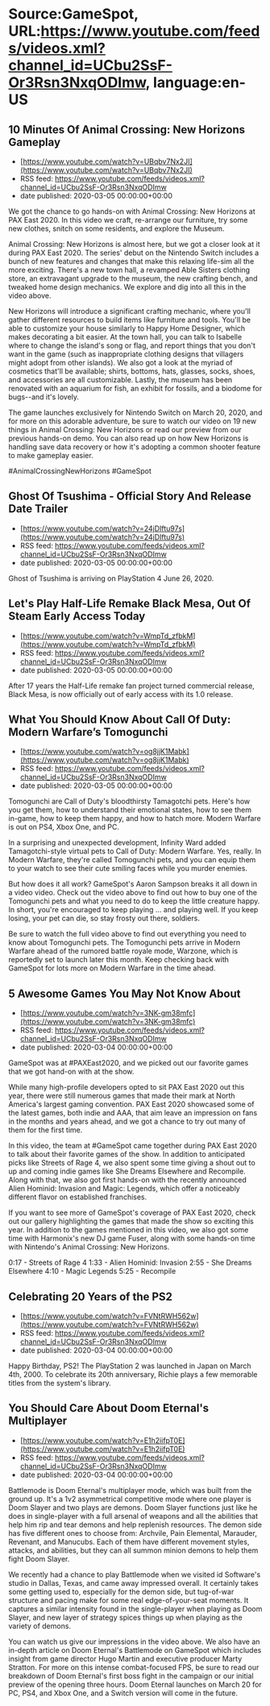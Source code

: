 # Source:GameSpot, URL:https://www.youtube.com/feeds/videos.xml?channel_id=UCbu2SsF-Or3Rsn3NxqODImw, language:en-US

## 10 Minutes Of Animal Crossing: New Horizons Gameplay
 - [https://www.youtube.com/watch?v=UBqbv7Nx2JI](https://www.youtube.com/watch?v=UBqbv7Nx2JI)
 - RSS feed: https://www.youtube.com/feeds/videos.xml?channel_id=UCbu2SsF-Or3Rsn3NxqODImw
 - date published: 2020-03-05 00:00:00+00:00

We got the chance to go hands-on with Animal Crossing: New Horizons at PAX East 2020. In this video we craft, re-arrange our furniture, try some new clothes, snitch on some residents, and explore the Museum.

Animal Crossing: New Horizons is almost here, but we got a closer look at it during PAX East 2020. The series' debut on the Nintendo Switch includes a bunch of new features and changes that make this relaxing life-sim all the more exciting. There's a new town hall, a revamped Able Sisters clothing store, an extravagant upgrade to the museum, the new crafting bench, and tweaked home design mechanics. We explore and dig into all this in the video above.

New Horizons will introduce a significant crafting mechanic, where you'll gather different resources to build items like furniture and tools. You'll be able to customize your house similarly to Happy Home Designer, which makes decorating a bit easier. At the town hall, you can talk to Isabelle where to change the island's song or flag, and report things that you don't want in the game (such as inappropriate clothing designs that villagers might adopt from other islands). We also got a look at the myriad of cosmetics that'll be available; shirts, bottoms, hats, glasses, socks, shoes, and accessories are all customizable. Lastly, the museum has been renovated with an aquarium for fish, an exhibit for fossils, and a biodome for bugs--and it's lovely.

The game launches exclusively for Nintendo Switch on March 20, 2020, and for more on this adorable adventure, be sure to watch our video on 19 new things in Animal Crossing: New Horizons or read our preview from our previous hands-on demo. You can also read up on how New Horizons is handling save data recovery or how it's adopting a common shooter feature to make gameplay easier.

#AnimalCrossingNewHorizons #GameSpot

## Ghost Of Tsushima - Official Story And Release Date Trailer
 - [https://www.youtube.com/watch?v=24jDIftu97s](https://www.youtube.com/watch?v=24jDIftu97s)
 - RSS feed: https://www.youtube.com/feeds/videos.xml?channel_id=UCbu2SsF-Or3Rsn3NxqODImw
 - date published: 2020-03-05 00:00:00+00:00

Ghost of Tsushima is arriving on PlayStation 4 June 26, 2020.

## Let's Play Half-Life Remake Black Mesa, Out Of Steam Early Access Today
 - [https://www.youtube.com/watch?v=WmpTd_zfbkM](https://www.youtube.com/watch?v=WmpTd_zfbkM)
 - RSS feed: https://www.youtube.com/feeds/videos.xml?channel_id=UCbu2SsF-Or3Rsn3NxqODImw
 - date published: 2020-03-05 00:00:00+00:00

After 17 years the Half-Life remake fan project turned commercial release, Black Mesa, is now officially out of early access with its 1.0 release.

## What You Should Know About Call Of Duty: Modern Warfare’s Tomogunchi
 - [https://www.youtube.com/watch?v=og8jjK1Mabk](https://www.youtube.com/watch?v=og8jjK1Mabk)
 - RSS feed: https://www.youtube.com/feeds/videos.xml?channel_id=UCbu2SsF-Or3Rsn3NxqODImw
 - date published: 2020-03-05 00:00:00+00:00

Tomogunchi are Call of Duty's bloodthirsty Tamagotchi pets. Here's how you get them, how to understand their emotional states, how to see them in-game, how to keep them happy, and how to hatch more. Modern Warfare is out on PS4, Xbox One, and PC.

In a surprising and unexpected development, Infinity Ward added Tamagotchi-style virtual pets to Call of Duty: Modern Warfare. Yes, really. In Modern Warfare, they're called Tomogunchi pets, and you can equip them to your watch to see their cute smiling faces while you murder enemies.

But how does it all work? GameSpot's Aaron Sampson breaks it all down in a video video. Check out the video above to find out how to buy one of the Tomogunchi pets and what you need to do to keep the little creature happy. In short, you're encouraged to keep playing … and playing well. If you keep losing, your pet can die, so stay frosty out there, soldiers. 

Be sure to watch the full video above to find out everything you need to know about Tomogunchi pets. The Tomogunchi pets arrive in Modern Warfare ahead of the rumored battle royale mode, Warzone, which is reportedly set to launch later this month. Keep checking back with GameSpot for lots more on Modern Warfare in the time ahead.

## 5 Awesome Games You May Not Know About
 - [https://www.youtube.com/watch?v=3NK-gm38mfc](https://www.youtube.com/watch?v=3NK-gm38mfc)
 - RSS feed: https://www.youtube.com/feeds/videos.xml?channel_id=UCbu2SsF-Or3Rsn3NxqODImw
 - date published: 2020-03-04 00:00:00+00:00

GameSpot was at #PAXEast2020, and we picked out our favorite games that we got hand-on with at the show.

While many high-profile developers opted to sit PAX East 2020 out this year, there were still numerous games that made their mark at North America's largest gaming convention. PAX East 2020 showcased some of the latest games, both indie and AAA, that aim leave an impression on fans in the months and years ahead, and we got a chance to try out many of them for the first time.

In this video, the team at #GameSpot came together during PAX East 2020 to talk about their favorite games of the show. In addition to anticipated picks like Streets of Rage 4, we also spent some time giving a shout out to up and coming indie games like She Dreams Elsewhere and Recompile. Along with that, we also got first hands-on with the recently announced Alien Hominid: Invasion and Magic: Legends, which offer a noticeably different flavor on established franchises.

If you want to see more of GameSpot's coverage of PAX East 2020, check out our gallery highlighting the games that made the show so exciting this year. In addition to the games mentioned in this video, we also got some time with Harmonix's new DJ game Fuser, along with some hands-on time with Nintendo's Animal Crossing: New Horizons.

0:17 - Streets of Rage 4
1:33 - Alien Hominid: Invasion
2:55 - She Dreams Elsewhere
4:10 - Magic Legends
5:25 - Recompile

## Celebrating 20 Years of the PS2
 - [https://www.youtube.com/watch?v=FVNtRWH562w](https://www.youtube.com/watch?v=FVNtRWH562w)
 - RSS feed: https://www.youtube.com/feeds/videos.xml?channel_id=UCbu2SsF-Or3Rsn3NxqODImw
 - date published: 2020-03-04 00:00:00+00:00

Happy Birthday, PS2! The PlayStation 2 was launched in Japan on March 4th, 2000. To celebrate its 20th anniversary, Richie plays a few memorable titles from the system's library.

## You Should Care About Doom Eternal's Multiplayer
 - [https://www.youtube.com/watch?v=E1h2iifpT0E](https://www.youtube.com/watch?v=E1h2iifpT0E)
 - RSS feed: https://www.youtube.com/feeds/videos.xml?channel_id=UCbu2SsF-Or3Rsn3NxqODImw
 - date published: 2020-03-04 00:00:00+00:00

Battlemode is Doom Eternal's multiplayer mode, which was built from the ground up. It's a 1v2 asymmetrical competitive mode where one player is Doom Slayer and two plays are demons. Doom Slayer functions just like he does in single-player with a full arsenal of weapons and all the abilities that help him rip and tear demons and help replenish resources. The demon side has five different ones to choose from: Archvile, Pain Elemental, Marauder, Revenant, and Manucubs. Each of them have different movement styles, attacks, and abilities, but they can all summon minion demons to help them fight Doom Slayer.

We recently had a chance to play Battlemode when we visited id Software's studio in Dallas, Texas, and came away impressed overall. It certainly takes some getting used to, especially for the demon side, but tug-of-war structure and pacing make for some real edge-of-your-seat moments. It captures a similar intensity found in the single-player when playing as Doom Slayer, and new layer of strategy spices things up when playing as the variety of demons.

You can watch us give our impressions in the video above. We also have an in-depth article on Doom Eternal's Battlemode on GameSpot which includes insight from game director Hugo Martin and executive producer Marty Stratton. For more on this intense combat-focused FPS, be sure to read our breakdown of Doom Eternal's first boss fight in the campaign or our initial preview of the opening three hours. Doom Eternal launches on March 20 for PC, PS4, and Xbox One, and a Switch version will come in the future.

